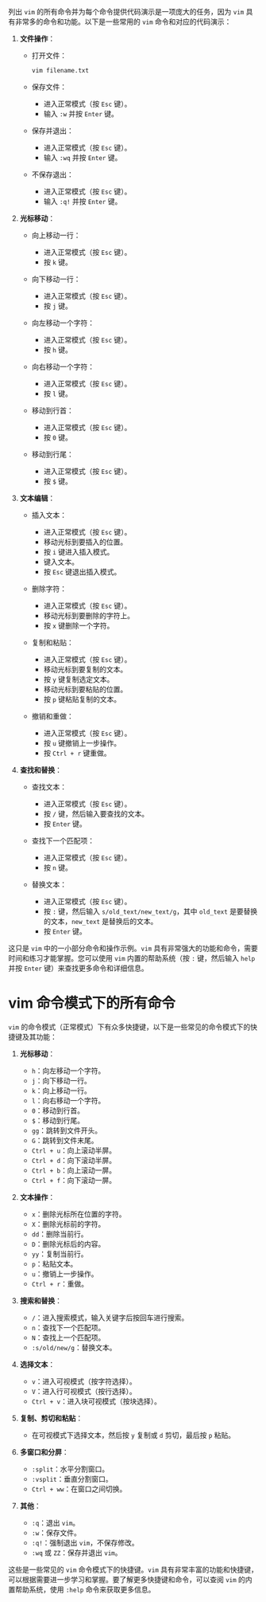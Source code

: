 列出 `vim` 的所有命令并为每个命令提供代码演示是一项庞大的任务，因为 `vim` 具有非常多的命令和功能。以下是一些常用的 `vim` 命令和对应的代码演示：

1. **文件操作**：

   - 打开文件：
     ```bash
     vim filename.txt
     ```

   - 保存文件：
     - 进入正常模式（按 `Esc` 键）。
     - 输入 `:w` 并按 `Enter` 键。

   - 保存并退出：
     - 进入正常模式（按 `Esc` 键）。
     - 输入 `:wq` 并按 `Enter` 键。

   - 不保存退出：
     - 进入正常模式（按 `Esc` 键）。
     - 输入 `:q!` 并按 `Enter` 键。

2. **光标移动**：

   - 向上移动一行：
     - 进入正常模式（按 `Esc` 键）。
     - 按 `k` 键。

   - 向下移动一行：
     - 进入正常模式（按 `Esc` 键）。
     - 按 `j` 键。

   - 向左移动一个字符：
     - 进入正常模式（按 `Esc` 键）。
     - 按 `h` 键。

   - 向右移动一个字符：
     - 进入正常模式（按 `Esc` 键）。
     - 按 `l` 键。

   - 移动到行首：
     - 进入正常模式（按 `Esc` 键）。
     - 按 `0` 键。

   - 移动到行尾：
     - 进入正常模式（按 `Esc` 键）。
     - 按 `$` 键。

3. **文本编辑**：

   - 插入文本：
     - 进入正常模式（按 `Esc` 键）。
     - 移动光标到要插入的位置。
     - 按 `i` 键进入插入模式。
     - 键入文本。
     - 按 `Esc` 键退出插入模式。

   - 删除字符：
     - 进入正常模式（按 `Esc` 键）。
     - 移动光标到要删除的字符上。
     - 按 `x` 键删除一个字符。

   - 复制和粘贴：
     - 进入正常模式（按 `Esc` 键）。
     - 移动光标到要复制的文本。
     - 按 `y` 键复制选定文本。
     - 移动光标到要粘贴的位置。
     - 按 `p` 键粘贴复制的文本。

   - 撤销和重做：
     - 进入正常模式（按 `Esc` 键）。
     - 按 `u` 键撤销上一步操作。
     - 按 `Ctrl + r` 键重做。

4. **查找和替换**：

   - 查找文本：
     - 进入正常模式（按 `Esc` 键）。
     - 按 `/` 键，然后输入要查找的文本。
     - 按 `Enter` 键。

   - 查找下一个匹配项：
     - 进入正常模式（按 `Esc` 键）。
     - 按 `n` 键。

   - 替换文本：
     - 进入正常模式（按 `Esc` 键）。
     - 按 `:` 键，然后输入 `s/old_text/new_text/g`，其中 `old_text` 是要替换的文本，`new_text` 是替换后的文本。
     - 按 `Enter` 键。

这只是 `vim` 中的一小部分命令和操作示例。`vim` 具有非常强大的功能和命令，需要时间和练习才能掌握。您可以使用 `vim` 内置的帮助系统（按 `:` 键，然后输入 `help` 并按 `Enter` 键）来查找更多命令和详细信息。

# vim 命令模式下的所有命令
`vim` 的命令模式（正常模式）下有众多快捷键，以下是一些常见的命令模式下的快捷键及其功能：

1. **光标移动**：
   - `h`：向左移动一个字符。
   - `j`：向下移动一行。
   - `k`：向上移动一行。
   - `l`：向右移动一个字符。
   - `0`：移动到行首。
   - `$`：移动到行尾。
   - `gg`：跳转到文件开头。
   - `G`：跳转到文件末尾。
   - `Ctrl + u`：向上滚动半屏。
   - `Ctrl + d`：向下滚动半屏。
   - `Ctrl + b`：向上滚动一屏。
   - `Ctrl + f`：向下滚动一屏。

2. **文本操作**：
   - `x`：删除光标所在位置的字符。
   - `X`：删除光标前的字符。
   - `dd`：删除当前行。
   - `D`：删除光标后的内容。
   - `yy`：复制当前行。
   - `p`：粘贴文本。
   - `u`：撤销上一步操作。
   - `Ctrl + r`：重做。

3. **搜索和替换**：
   - `/`：进入搜索模式，输入关键字后按回车进行搜索。
   - `n`：查找下一个匹配项。
   - `N`：查找上一个匹配项。
   - `:s/old/new/g`：替换文本。

4. **选择文本**：
   - `v`：进入可视模式（按字符选择）。
   - `V`：进入行可视模式（按行选择）。
   - `Ctrl + v`：进入块可视模式（按块选择）。

5. **复制、剪切和粘贴**：
   - 在可视模式下选择文本，然后按 `y` 复制或 `d` 剪切，最后按 `p` 粘贴。

6. **多窗口和分屏**：
   - `:split`：水平分割窗口。
   - `:vsplit`：垂直分割窗口。
   - `Ctrl + ww`：在窗口之间切换。

7. **其他**：
   - `:q`：退出 `vim`。
   - `:w`：保存文件。
   - `:q!`：强制退出 `vim`，不保存修改。
   - `:wq` 或 `ZZ`：保存并退出 `vim`。

这些是一些常见的 `vim` 命令模式下的快捷键。`vim` 具有非常丰富的功能和快捷键，可以根据需要进一步学习和掌握。要了解更多快捷键和命令，可以查阅 `vim` 的内置帮助系统，使用 `:help` 命令来获取更多信息。
